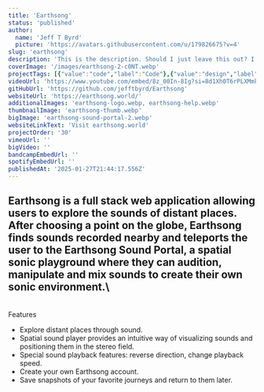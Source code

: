 ```yaml
---
title: 'Earthsong'
status: 'published'
author:
  name: 'Jeff T Byrd'
  picture: 'https://avatars.githubusercontent.com/u/179826675?v=4'
slug: 'earthsong'
description: 'This is the description. Should I just leave this out? I guess it could be a good place for a sub-header, tagline.'
coverImage: '/images/earthsong-2-c0NT.webp'
projectTags: [{"value":"code","label":"Code"},{"value":"design","label":"Design"},{"label":"Sound","value":"sound"}]
videoUrl: 'https://www.youtube.com/embed/8z_00In-8Ig?si=8d1Xh0T6rPLXMmk4'
gitHubUrl: 'https://github.com/jefftbyrd/Earthsong'
websiteUrl: 'https://earthsong.world/'
additionalImages: 'earthsong-logo.webp, earthsong-help.webp'
thumbnailImage: 'earthsong-thumb.webp'
bigImage: 'earthsong-sound-portal-2.webp'
websiteLinkText: 'Visit earthsong.world'
projectOrder: '30'
vimeoUrl: ''
bigVideo: ''
bandcampEmbedUrl: ''
spotifyEmbedUrl: ''
publishedAt: '2025-01-27T21:44:17.556Z'
---
```


## Earthsong is a full stack web application allowing users to explore the sounds of distant places. After choosing a point on the globe, Earthsong finds sounds recorded nearby and teleports the user to the Earthsong Sound Portal, a spatial sonic playground where they can audition, manipulate and mix sounds to create their own sonic environment.\
\
Features

- Explore distant places through sound.
- Spatial sound player provides an intuitive way of visualizing sounds and positioning them in the stereo field.
- Special sound playback features: reverse direction, change playback speed.
- Create your own Earthsong account.
- Save snapshots of your favorite journeys and return to them later.